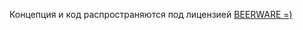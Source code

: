 Концепция и код распространяются под лицензией [BEERWARE =)](https://gist.github.com/azizshamim/660282)

